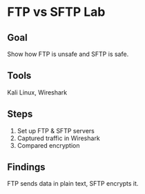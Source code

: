 # FTP vs SFTP Lab

## Goal
Show how FTP is unsafe and SFTP is safe.

## Tools
Kali Linux, Wireshark

## Steps
1. Set up FTP & SFTP servers
2. Captured traffic in Wireshark
3. Compared encryption

## Findings
FTP sends data in plain text, SFTP encrypts it.
